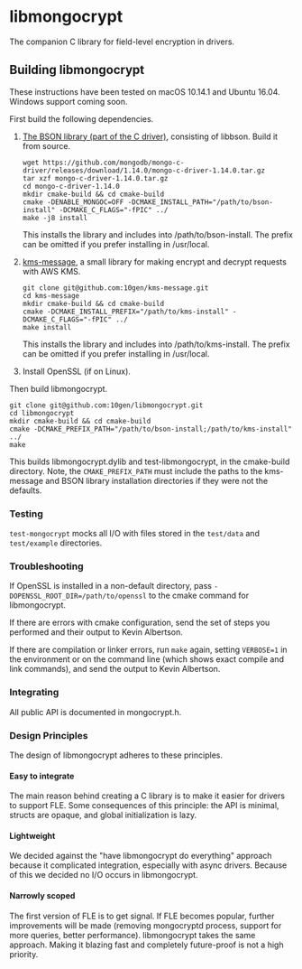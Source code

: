 # libmongocrypt #
The companion C library for field-level encryption in drivers.

## Building libmongocrypt ##
These instructions have been tested on macOS 10.14.1 and Ubuntu 16.04. Windows support coming soon.

First build the following dependencies.

1. [The BSON library (part of the C driver)](https://github.com/mongodb/mongo-c-driver), consisting of libbson. Build it from source.
   ```
   wget https://github.com/mongodb/mongo-c-driver/releases/download/1.14.0/mongo-c-driver-1.14.0.tar.gz
   tar xzf mongo-c-driver-1.14.0.tar.gz
   cd mongo-c-driver-1.14.0
   mkdir cmake-build && cd cmake-build
   cmake -DENABLE_MONGOC=OFF -DCMAKE_INSTALL_PATH="/path/to/bson-install" -DCMAKE_C_FLAGS="-fPIC" ../
   make -j8 install
   ```
   This installs the library and includes into /path/to/bson-install. The prefix can be omitted if you prefer installing in /usr/local.
2. [kms-message](https://github.com/10gen/kms-message), a small library for making encrypt and decrypt requests with AWS KMS.

   ```
   git clone git@github.com:10gen/kms-message.git
   cd kms-message
   mkdir cmake-build && cd cmake-build
   cmake -DCMAKE_INSTALL_PREFIX="/path/to/kms-install" -DCMAKE_C_FLAGS="-fPIC" ../
   make install
   ```
   This installs the library and includes into /path/to/kms-install. The prefix can be omitted if you prefer installing in /usr/local.
   
3. Install OpenSSL (if on Linux).

Then build libmongocrypt.

```
git clone git@github.com:10gen/libmongocrypt.git
cd libmongocrypt
mkdir cmake-build && cd cmake-build
cmake -DCMAKE_PREFIX_PATH="/path/to/bson-install;/path/to/kms-install" ../
make
```

This builds libmongocrypt.dylib and test-libmongocrypt, in the cmake-build directory. Note, the `CMAKE_PREFIX_PATH` must include the paths to the kms-message and BSON library installation directories if they were not the defaults.

### Testing ###
`test-mongocrypt` mocks all I/O with files stored in the `test/data` and `test/example` directories.

### Troubleshooting ###
If OpenSSL is installed in a non-default directory, pass `-DOPENSSL_ROOT_DIR=/path/to/openssl` to the cmake command for libmongocrypt. 

If there are errors with cmake configuration, send the set of steps you performed and their output to Kevin Albertson.

If there are compilation or linker errors, run `make` again, setting `VERBOSE=1` in the environment or on the command line (which shows exact compile and link commands), and send the output to Kevin Albertson.

### Integrating ###
All public API is documented in mongocrypt.h.

### Design Principles ###
The design of libmongocrypt adheres to these principles.

#### Easy to integrate ####
The main reason behind creating a C library is to make it easier for drivers to support FLE. Some consequences of this principle: the API is minimal, structs are opaque, and global initialization is lazy.

#### Lightweight ####
We decided against the "have libmongocrypt do everything" approach because it complicated integration, especially with async drivers. Because of this we decided no I/O occurs in libmongocrypt.

#### Narrowly scoped ####
The first version of FLE is to get signal. If FLE becomes popular, further improvements will be made (removing mongocryptd process, support for more queries, better performance). libmongocrypt takes the same approach. Making it blazing fast and completely future-proof is not a high priority.